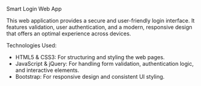 Smart Login Web App

This web application provides a secure and user-friendly login interface. It features validation, user authentication, and a modern, responsive design that offers an optimal experience across devices.

Technologies Used:

* HTML5 & CSS3: For structuring and styling the web pages.
* JavaScript & jQuery: For handling form validation, authentication logic, and interactive elements.
* Bootstrap: For responsive design and consistent UI styling.
